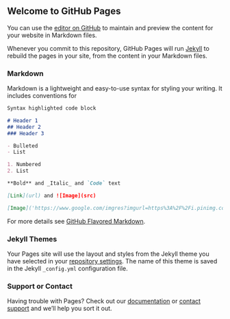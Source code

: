 ## Welcome to GitHub Pages

You can use the [editor on GitHub](https://github.com/byAbaddon/Basics-Online-Exam-Collection-with----JavaScript____and____Python/edit/gh-pages/index.md) to maintain and preview the content for your website in Markdown files.

Whenever you commit to this repository, GitHub Pages will run [Jekyll](https://jekyllrb.com/) to rebuild the pages in your site, from the content in your Markdown files.

### Markdown

Markdown is a lightweight and easy-to-use syntax for styling your writing. It includes conventions for

```markdown
Syntax highlighted code block

# Header 1
## Header 2
### Header 3

- Bulleted
- List

1. Numbered
2. List

**Bold** and _Italic_ and `Code` text

[Link](url) and ![Image](src)

[Image]('https://www.google.com/imgres?imgurl=https%3A%2F%2Fi.pinimg.com%2Foriginals%2F20%2Fd9%2F6d%2F20d96db773e87a340b8d52140310784b.jpg&imgrefurl=https%3A%2F%2Fwww.pinterest.com%2Fpin%2F331225747589067177%2F&tbnid=-lhhNAObZx7-6M&vet=12ahUKEwj9maaC-5nuAhVQ4oUKHRPKC8YQMygAegUIARCOAQ..i&docid=5kh4aijmkkclgM&w=750&h=937&q=sexy%20girls&ved=2ahUKEwj9maaC-5nuAhVQ4oUKHRPKC8YQMygAegUIARCOAQ' )
```

For more details see [GitHub Flavored Markdown](https://guides.github.com/features/mastering-markdown/).

### Jekyll Themes

Your Pages site will use the layout and styles from the Jekyll theme you have selected in your [repository settings](https://github.com/byAbaddon/Basics-Online-Exam-Collection-with----JavaScript____and____Python/settings). The name of this theme is saved in the Jekyll `_config.yml` configuration file.

### Support or Contact

Having trouble with Pages? Check out our [documentation](https://docs.github.com/categories/github-pages-basics/) or [contact support](https://github.com/contact) and we’ll help you sort it out.
